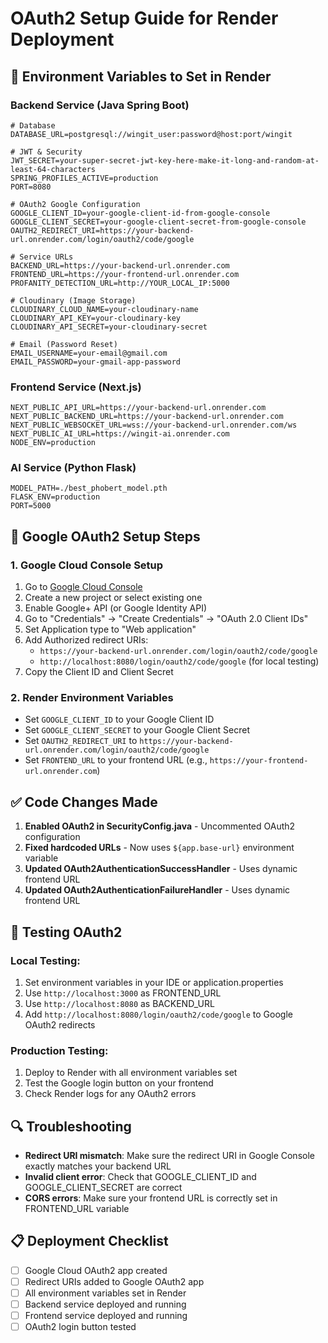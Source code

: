 # OAuth2 Setup Guide for Render Deployment

## 🔧 Environment Variables to Set in Render

### Backend Service (Java Spring Boot)
```
# Database
DATABASE_URL=postgresql://wingit_user:password@host:port/wingit

# JWT & Security
JWT_SECRET=your-super-secret-jwt-key-here-make-it-long-and-random-at-least-64-characters
SPRING_PROFILES_ACTIVE=production
PORT=8080

# OAuth2 Google Configuration
GOOGLE_CLIENT_ID=your-google-client-id-from-google-console
GOOGLE_CLIENT_SECRET=your-google-client-secret-from-google-console
OAUTH2_REDIRECT_URI=https://your-backend-url.onrender.com/login/oauth2/code/google

# Service URLs
BACKEND_URL=https://your-backend-url.onrender.com
FRONTEND_URL=https://your-frontend-url.onrender.com
PROFANITY_DETECTION_URL=http://YOUR_LOCAL_IP:5000

# Cloudinary (Image Storage)
CLOUDINARY_CLOUD_NAME=your-cloudinary-name
CLOUDINARY_API_KEY=your-cloudinary-key
CLOUDINARY_API_SECRET=your-cloudinary-secret

# Email (Password Reset)
EMAIL_USERNAME=your-email@gmail.com
EMAIL_PASSWORD=your-gmail-app-password
```

### Frontend Service (Next.js)
```
NEXT_PUBLIC_API_URL=https://your-backend-url.onrender.com
NEXT_PUBLIC_BACKEND_URL=https://your-backend-url.onrender.com
NEXT_PUBLIC_WEBSOCKET_URL=wss://your-backend-url.onrender.com/ws
NEXT_PUBLIC_AI_URL=https://wingit-ai.onrender.com
NODE_ENV=production
```

### AI Service (Python Flask)
```
MODEL_PATH=./best_phobert_model.pth
FLASK_ENV=production
PORT=5000
```

## 🚀 Google OAuth2 Setup Steps

### 1. Google Cloud Console Setup
1. Go to [Google Cloud Console](https://console.cloud.google.com/)
2. Create a new project or select existing one
3. Enable Google+ API (or Google Identity API)
4. Go to "Credentials" → "Create Credentials" → "OAuth 2.0 Client IDs"
5. Set Application type to "Web application"
6. Add Authorized redirect URIs:
   - `https://your-backend-url.onrender.com/login/oauth2/code/google`
   - `http://localhost:8080/login/oauth2/code/google` (for local testing)
7. Copy the Client ID and Client Secret

### 2. Render Environment Variables
- Set `GOOGLE_CLIENT_ID` to your Google Client ID
- Set `GOOGLE_CLIENT_SECRET` to your Google Client Secret
- Set `OAUTH2_REDIRECT_URI` to `https://your-backend-url.onrender.com/login/oauth2/code/google`
- Set `FRONTEND_URL` to your frontend URL (e.g., `https://your-frontend-url.onrender.com`)

## ✅ Code Changes Made

1. **Enabled OAuth2 in SecurityConfig.java** - Uncommented OAuth2 configuration
2. **Fixed hardcoded URLs** - Now uses `${app.base-url}` environment variable
3. **Updated OAuth2AuthenticationSuccessHandler** - Uses dynamic frontend URL
4. **Updated OAuth2AuthenticationFailureHandler** - Uses dynamic frontend URL

## 🧪 Testing OAuth2

### Local Testing:
1. Set environment variables in your IDE or application.properties
2. Use `http://localhost:3000` as FRONTEND_URL
3. Use `http://localhost:8080` as BACKEND_URL
4. Add `http://localhost:8080/login/oauth2/code/google` to Google OAuth2 redirects

### Production Testing:
1. Deploy to Render with all environment variables set
2. Test the Google login button on your frontend
3. Check Render logs for any OAuth2 errors

## 🔍 Troubleshooting

- **Redirect URI mismatch**: Make sure the redirect URI in Google Console exactly matches your backend URL
- **Invalid client error**: Check that GOOGLE_CLIENT_ID and GOOGLE_CLIENT_SECRET are correct
- **CORS errors**: Make sure your frontend URL is correctly set in FRONTEND_URL variable

## 📋 Deployment Checklist

- [ ] Google Cloud OAuth2 app created
- [ ] Redirect URIs added to Google OAuth2 app
- [ ] All environment variables set in Render
- [ ] Backend service deployed and running
- [ ] Frontend service deployed and running
- [ ] OAuth2 login button tested
